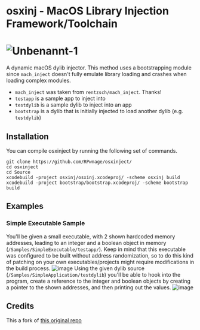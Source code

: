 # osxinj - MacOS Library Injection Framework/Toolchain
![Unbenannt-1](https://user-images.githubusercontent.com/33968601/111804327-44932080-88d0-11eb-98d6-3b4314a85258.png)
====
A dynamic macOS dylib injector. This method uses a bootstrapping module since `mach_inject` doesn't fully emulate library loading and crashes when loading complex modules.

- `mach_inject` was taken from `rentzsch/mach_inject`. Thanks!
- `testapp` is a sample app to inject into
- `testdylib` is a sample dylib to inject into an app
- `bootstrap` is a dylib that is initially injected to load another dylib (e.g. `testdylib`)

## Installation
You can compile osxinject by running the following set of commands.
```
git clone https://github.com/RPwnage/osxinject/
cd osxinject
cd Source
xcodebuild -project osxinj/osxinj.xcodeproj/ -scheme osxinj build
xcodebuild -project bootstrap/bootstrap.xcodeproj/ -scheme bootstrap build
```

## Examples

### Simple Executable Sample
You'll be given a small executable, with 2 shown hardcoded memory addresses, leading to an integer and a boolean object in memory (`/Samples/SimpleExecutable/testapp/`). Keep in mind that this executable was configured to be built without address randomization, so to do this kind of patching on your own executables/projects might require modifications in the build process.
![image](https://user-images.githubusercontent.com/33968601/111888580-008e4180-89de-11eb-83a6-99ea5a0f48f6.png)
Using the given dylib source (`/Samples/SimpleApplication/testdylib`) you'll be able to hook into the program, create a reference to the integer and boolean objects by creating a pointer to the shown addresses, and then printing out the values.
![image](https://user-images.githubusercontent.com/33968601/111888616-51059f00-89de-11eb-812c-10ca36fd8369.png)

## Credits
This a fork of [this original repo](https://github.com/scen/osxinj)
